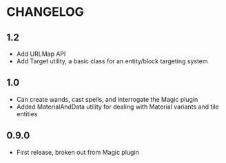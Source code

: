 # CHANGELOG

## 1.2

 - Add URLMap API
 - Add Target utility, a basic class for an entity/block targeting system

## 1.0

 - Can create wands, cast spells, and interrogate the Magic plugin
 - Added MaterialAndData utility for dealing with Material variants and tile entities

## 0.9.0

- First release, broken out from Magic plugin
